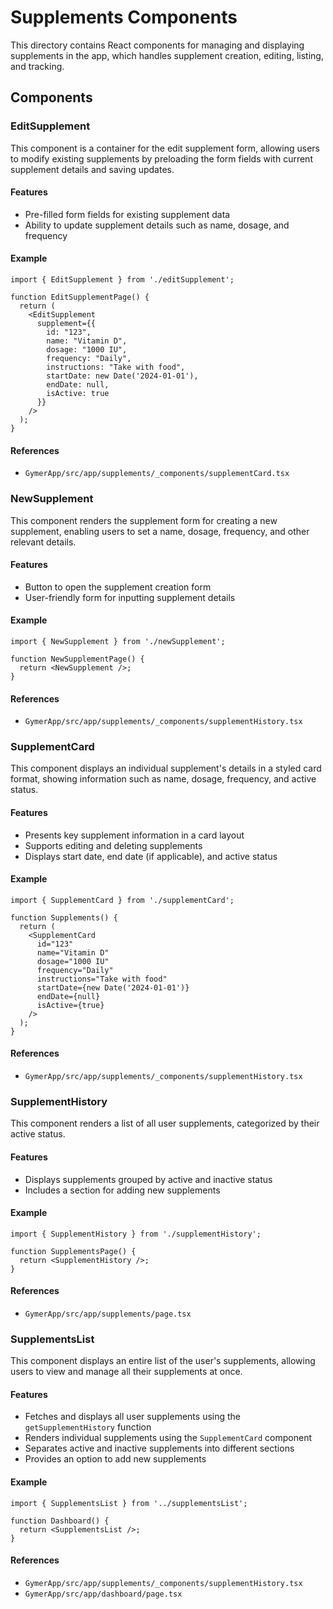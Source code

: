 # Supplements Components

This directory contains React components for managing and displaying supplements in the app, which handles supplement creation, editing, listing, and tracking.

## Components

### EditSupplement

This component is a container for the edit supplement form, allowing users to modify existing supplements by preloading the form fields with current supplement details and saving updates.

#### Features

- Pre-filled form fields for existing supplement data
- Ability to update supplement details such as name, dosage, and frequency

#### Example

```
import { EditSupplement } from './editSupplement';

function EditSupplementPage() {
  return (
    <EditSupplement
      supplement={{
        id: "123",
        name: "Vitamin D",
        dosage: "1000 IU",
        frequency: "Daily",
        instructions: "Take with food",
        startDate: new Date('2024-01-01'),
        endDate: null,
        isActive: true
      }}
    />
  );
}
```

#### References

- `GymerApp/src/app/supplements/_components/supplementCard.tsx`

### NewSupplement

This component renders the supplement form for creating a new supplement, enabling users to set a name, dosage, frequency, and other relevant details.

#### Features

- Button to open the supplement creation form
- User-friendly form for inputting supplement details

#### Example

```
import { NewSupplement } from './newSupplement';

function NewSupplementPage() {
  return <NewSupplement />;
}
```

#### References

- `GymerApp/src/app/supplements/_components/supplementHistory.tsx`

### SupplementCard

This component displays an individual supplement's details in a styled card format, showing information such as name, dosage, frequency, and active status.

#### Features

- Presents key supplement information in a card layout
- Supports editing and deleting supplements
- Displays start date, end date (if applicable), and active status

#### Example

```
import { SupplementCard } from './supplementCard';

function Supplements() {
  return (
    <SupplementCard
      id="123"
      name="Vitamin D"
      dosage="1000 IU"
      frequency="Daily"
      instructions="Take with food"
      startDate={new Date('2024-01-01')}
      endDate={null}
      isActive={true}
    />
  );
}
```

#### References

- `GymerApp/src/app/supplements/_components/supplementHistory.tsx`

### SupplementHistory

This component renders a list of all user supplements, categorized by their active status.

#### Features

- Displays supplements grouped by active and inactive status
- Includes a section for adding new supplements

#### Example

```
import { SupplementHistory } from './supplementHistory';

function SupplementsPage() {
  return <SupplementHistory />;
}
```

#### References

- `GymerApp/src/app/supplements/page.tsx`

### SupplementsList

This component displays an entire list of the user's supplements, allowing users to view and manage all their supplements at once.

#### Features

- Fetches and displays all user supplements using the `getSupplementHistory` function
- Renders individual supplements using the `SupplementCard` component
- Separates active and inactive supplements into different sections
- Provides an option to add new supplements

#### Example

```
import { SupplementsList } from '../supplementsList';

function Dashboard() {
  return <SupplementsList />;
}
```

#### References

- `GymerApp/src/app/supplements/_components/supplementHistory.tsx`
- `GymerApp/src/app/dashboard/page.tsx`